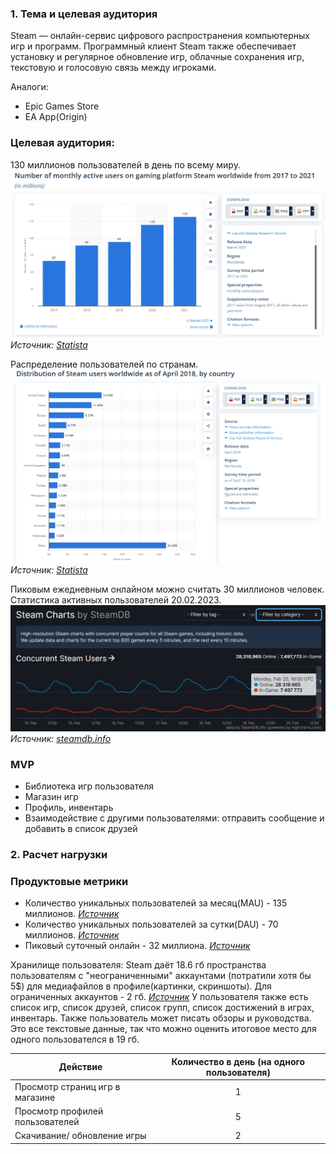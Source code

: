 ### 1. Тема и целевая аудитория
Steam — онлайн-сервис цифрового распространения компьютерных игр и программ. Программный клиент Steam также обеспечивает установку и регулярное обновление игр, облачные сохранения игр, текстовую и голосовую связь между игроками.

Аналоги:
- Epic Games Store
- EA App(Origin)

### Целевая аудитория:
130 миллионов пользователей в день по всему миру.
![Ежемесячное количество новых пользователей](/img/MonthlyActiveUsers.png)
*Источник: [Statista](https://www.statista.com/statistics/733277/number-stream-dau-mau/)*

Распределение пользователей по странам.
![Распределение пользователей по странам](/img/UsersDistribution.png)
*Источник: [Statista](https://www.statista.com/statistics/826870/steam-distribution-country/)*

Пиковым ежедневным онлайном можно считать 30 миллионов человек.
Статистика активных пользователей 20.02.2023.
![Статистика активных пользователей 20.02.2023](/img/SteamDailyStat.png)
*Источник: [steamdb.info](https://steamdb.info/charts/)*


### MVP
- Библиотека игр пользователя
- Магазин игр
- Профиль, инвентарь
- Взаимодействие с другими пользователями: отправить сообщение и добавить в список друзей

### 2. Расчет нагрузки
### Продуктовые метрики
- Количество уникальных пользователей за месяц(MAU) - 135 миллионов. *[Источник](https://gameworldobserver.com/2022/03/14/steam-has-highest-mau-among-game-platforms-outshining-egs-by-almost-two-times-in-2021)*
- Количество уникальных пользователей за сутки(DAU) - 70 миллионов. *[Источник](https://www.statista.com/statistics/1242175/number-stream-dau/)*
- Пиковый суточный онлайн - 32 миллиона. *[Источник](https://steamdb.info/charts)*

Хранилище пользователя:
Steam даёт 18.6 гб пространства пользователям c "неограниченными" аккаунтами (потратили хотя бы 5$) для медиафайлов в профиле(картинки, скриншоты). 
Для ограниченных аккаунтов - 2 гб. *[Источник](https://steamcommunity.com/discussions/forum/0/3278065083968242671/)*
У пользователя также есть список игр, список друзей, список групп, список достижений в играх, инвентарь. Также пользователь может писать обзоры и руководства. Это все текстовые данные, так что можно оценить итоговое место для одного пользователся в 19 гб. 

| Действие                        | Количество в день (на одного пользователя)|
| ---                             | :---:                                     |
| Просмотр страниц игр в магазине | 1                                         |
| Просмотр профилей пользователей | 5                                         |
| Скачивание/ обновление игры     | 2                                         |
